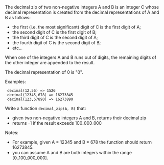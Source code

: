 The decimal zip of two non-negative integers A and B is an integer C whose decimal representation is created from the decimal representations of A and B as follows:

* the first (i.e. the most significant) digit of C is the first digit of A;
* the second digit of C is the first digit of B;
* the third digit of C is the second digit of A;
* the fourth digit of C is the second digit of B;
* etc...

When one of the integers A and B runs out of digits, the remaining digits of the other integer are appended to the result.

The decimal representation of 0 is "0".

Examples:
```
 decimal(12,56) => 1526
 decimal(12345,678) => 16273845
 decimal(123,67890) => 16273890
```
 
Write a function `decimal_zip(A, B)` that:
 * given two non-negative integers A and B, returns their decimal zip
 * returns -1 if the result exceeds 100_000_000

Notes:
* For example, given A = 12345 and B = 678 the function should return 16273845.
* you can assume A and B are both integers within the range [0..100_000_000].
